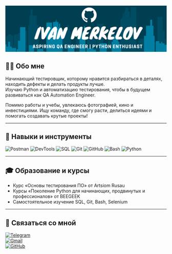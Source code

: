 [![Header](https://github.com/Ivan-Merkelov/Ivan-Merkelov/blob/main/assets/Header.png)](https://t.me/)

## 👨‍💻 Обо мне
Начинающий тестировщик, которому нравится разбираться в деталях, находить дефекты и делать продукты лучше.  
Изучаю Python и автоматизацию тестирования, чтобы в будущем развиваться как QA Automation Engineer.  

Помимо работы и учебы, увлекаюсь фотографией, кино и инвестициями. Ищу команду, где смогу расти, делиться идеями и помогать создавать крутые проекты!  

---

## 🔧 Навыки и инструменты
![Postman](https://img.shields.io/badge/Postman-FF6C37?style=for-the-badge&logo=postman&logoColor=white)
![DevTools](https://img.shields.io/badge/Chrome_DevTools-4285F4?style=for-the-badge&logo=google-chrome&logoColor=white)
![SQL](https://img.shields.io/badge/SQL-336791?style=for-the-badge&logo=postgresql&logoColor=white)
![Git](https://img.shields.io/badge/Git-F05032?style=for-the-badge&logo=git&logoColor=white)
![GitHub](https://img.shields.io/badge/GitHub-181717?style=for-the-badge&logo=github&logoColor=white)
![Bash](https://img.shields.io/badge/Bash-4EAA25?style=for-the-badge&logo=gnu-bash&logoColor=white)
![Python](https://img.shields.io/badge/Python-3776AB?style=for-the-badge&logo=python&logoColor=white)

---

## 🎓 Образование и курсы
- Курс «Основы тестирования ПО» от Artsiom Rusau
- Курсы «Поколение Python для начинающих, продвинутых и профессионалов» от BEEGEEK
- Самостоятельное изучение SQL, Git, Bash, Selenium  


---

## 👋 Связаться со мной
[![Telegram](https://img.shields.io/badge/Telegram-2CA5E0?style=for-the-badge&logo=telegram&logoColor=white)](https://t.me/ivan_merkelov)  
[![Gmail](https://img.shields.io/badge/Gmail-D14836?style=for-the-badge&logo=gmail&logoColor=white)](mailto:ivan.merkelov.shi@yandex.ru)  
[![GitHub](https://img.shields.io/badge/GitHub-181717?style=for-the-badge&logo=github&logoColor=white)](https://github.com/Ivan-Merkelov)
